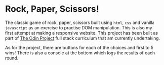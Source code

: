 # Rock, Paper, Scissors!

The classic game of rock, paper, scissors built using `html`, `css` and vanilla `javascript` as an exercise to practise DOM manipulation. This is also my first attempt at making a responsive website. This project has been built as part of [The Odin Project](https://theodinproject.com/home) full stack curriculum that am currently undertaking.

As for the project, there are buttons for each of the choices and first to 5 wins! There is also a console at the bottom which logs the results of each round.